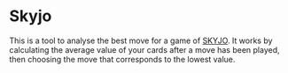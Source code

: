 # Skyjo
This is a tool to analyse the best move for a game of [SKYJO](https://www.magilano.com/produkt/skyjo/?lang=en&v=1d2a83b3af1f). It works by calculating the average value of your cards after a move has been played, then choosing the move that corresponds to the lowest value.
